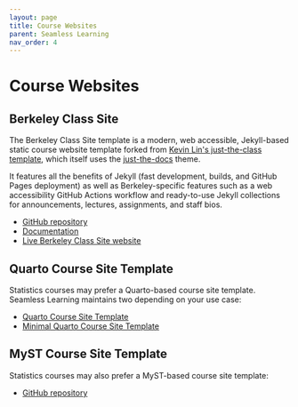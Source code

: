 ```yaml
---
layout: page
title: Course Websites
parent: Seamless Learning
nav_order: 4
---
```


# Course Websites

## Berkeley Class Site

The Berkeley Class Site template is a modern, web accessible, Jekyll-based static course website template forked from [Kevin Lin's just-the-class template](https://github.com/kevinlin1/just-the-class), which itself uses the [just-the-docs](https://just-the-docs.com/) theme.

It features all the benefits of Jekyll (fast development, builds, and GitHub Pages deployment) as well as Berkeley-specific
features such as a web accessibility GitHub Actions workflow and ready-to-use Jekyll collections for announcements,
lectures, assignments, and staff bios.

- [GitHub repository](https://github.com/berkeley-cdss/berkeley-class-site)
- [Documentation](https://berkeley-cdss.github.io/berkeley-class-site/docs/)
- [Live Berkeley Class Site website](https://berkeley-cdss.github.io/berkeley-class-site/)

## Quarto Course Site Template

Statistics courses may prefer a Quarto-based course site template. Seamless Learning maintains two depending on your use case:

- [Quarto Course Site Template](https://github.com/berkeley-cdss/course-site-quarto)
- [Minimal Quarto Course Site Template](https://github.com/berkeley-cdss/course-site-quarto-lite)

## MyST Course Site Template

Statistics courses may also prefer a MyST-based course site template:

- [GitHub repository](https://github.com/berkeley-cdss/course-site-myst)
